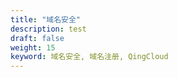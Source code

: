 ```yaml
---
title: "域名安全"
description: test
draft: false
weight: 15
keyword: 域名安全, 域名注册, QingCloud
---
```




